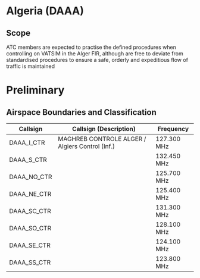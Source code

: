 
<!--
title: Algeria
description: Algeria (DAAA)
-->

# Algeria (DAAA)

## Scope

ATC members are expected to practise the defined procedures when controlling on VATSIM in the Alger FIR, although are free to deviate from standardised procedures to ensure a safe, orderly and expeditious flow of traffic is maintained

# Preliminary
## Airspace Boundaries and Classification

<style>
.table-cell {
    display: flex;
    align-items: center;
    justify-content: center;
    height: 100%;
}
</style>

<table>
  <thead>
    <tr>
      <th>Callsign</th>
      <th>Callsign (Description)</th>
      <th>Frequency</th>
    </tr>
  </thead>
  <tbody>
    <tr>
      <td>DAAA_I_CTR</td>
      <td class="table-cell">MAGHREB CONTROLE ALGER / Algiers Control (Inf.)</td>
      <td>127.300 MHz</td>
    </tr>
    <tr>
      <td>DAAA_S_CTR</td>
      <td></td>
      <td>132.450 MHz</td>
    </tr>
    <tr>
      <td>DAAA_NO_CTR</td>
      <td></td>
      <td>125.700 MHz</td>
    </tr>
    <tr>
      <td>DAAA_NE_CTR</td>
      <td></td>
      <td>125.400 MHz</td>
    </tr>
    <tr>
      <td>DAAA_SC_CTR</td>
      <td></td>
      <td>131.300 MHz</td>
    </tr>
    <tr>
      <td>DAAA_SO_CTR</td>
      <td></td>
      <td>128.100 MHz</td>
    </tr>
    <tr>
      <td>DAAA_SE_CTR</td>
      <td></td>
      <td>124.100 MHz</td>
    </tr>
    <tr>
      <td>DAAA_SS_CTR</td>
      <td></td>
      <td>123.800 MHz</td>
    </tr>
  </tbody>
</table>